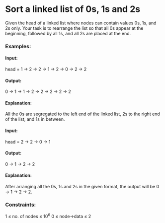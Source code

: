# Sort a linked list of 0s, 1s and 2s
Given the head of a linked list where nodes can contain values 0s, 1s, and 2s only. Your task is to rearrange the list so that all 0s appear at the beginning, followed by all 1s, and all 2s are placed at the end.

### Examples:
#### Input: 
head = 1 → 2 → 2 → 1 → 2 → 0 → 2 → 2
#### Output:
0 → 1 → 1 → 2 → 2 → 2 → 2 → 2
#### Explanation: 
All the 0s are segregated to the left end of the linked list, 2s to the right end of the list, and 1s in between.

#### Input: 
head = 2 → 2 → 0 → 1
#### Output:
0 → 1 → 2 → 2
#### Explanation:
After arranging all the 0s, 1s and 2s in the given format, the output will be 0 → 1 → 2 → 2.

### Constraints:
1 ≤ no. of nodes ≤ $`10^6`$
0 ≤ node->data ≤ 2

